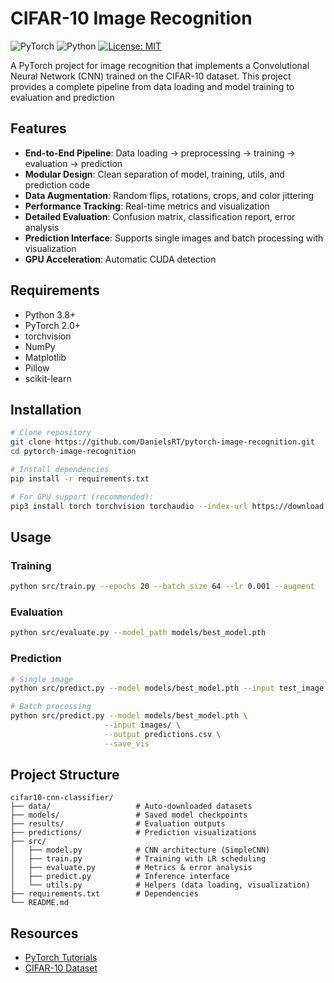 # CIFAR-10 Image Recognition

![PyTorch](https://img.shields.io/badge/PyTorch-%23EE4C2C.svg?logo=PyTorch&logoColor=white)
![Python](https://img.shields.io/badge/Python-3.8%2B-blue)
[![License: MIT](https://img.shields.io/badge/License-MIT-yellow.svg)](https://opensource.org/licenses/MIT)

A PyTorch project for image recognition that implements a Convolutional Neural Network (CNN) trained on the CIFAR-10 dataset. This project provides a complete pipeline from data loading and model training to evaluation and prediction

## Features

- **End-to-End Pipeline**: Data loading → preprocessing → training → evaluation → prediction
- **Modular Design**: Clean separation of model, training, utils, and prediction code
- **Data Augmentation**: Random flips, rotations, crops, and color jittering
- **Performance Tracking**: Real-time metrics and visualization
- **Detailed Evaluation**: Confusion matrix, classification report, error analysis
- **Prediction Interface**: Supports single images and batch processing with visualization
- **GPU Acceleration**: Automatic CUDA detection

## Requirements

- Python 3.8+
- PyTorch 2.0+
- torchvision
- NumPy
- Matplotlib
- Pillow
- scikit-learn

## Installation

```bash
# Clone repository
git clone https://github.com/DanielsRT/pytorch-image-recognition.git
cd pytorch-image-recognition

# Install dependencies
pip install -r requirements.txt

# For GPU support (recommended):
pip3 install torch torchvision torchaudio --index-url https://download.pytorch.org/whl/cu117
```

## Usage

### Training

```bash
python src/train.py --epochs 20 --batch_size 64 --lr 0.001 --augment
```

### Evaluation

```bash
python src/evaluate.py --model_path models/best_model.pth
```

### Prediction

```bash
# Single image
python src/predict.py --model models/best_model.pth --input test_image.jpg

# Batch processing
python src/predict.py --model models/best_model.pth \
                     --input images/ \
                     --output predictions.csv \
                     --save_vis
```

## Project Structure

```
cifar10-cnn-classifier/
├── data/                   # Auto-downloaded datasets
├── models/                 # Saved model checkpoints
├── results/                # Evaluation outputs
├── predictions/            # Prediction visualizations
├── src/
│   ├── model.py            # CNN architecture (SimpleCNN)
│   ├── train.py            # Training with LR scheduling
│   ├── evaluate.py         # Metrics & error analysis
│   ├── predict.py          # Inference interface
│   └── utils.py            # Helpers (data loading, visualization)
├── requirements.txt        # Dependencies
└── README.md
```

## Resources
 - [PyTorch Tutorials](https://docs.pytorch.org/tutorials/)
 - [CIFAR-10 Dataset](https://www.cs.toronto.edu/~kriz/cifar.html)
